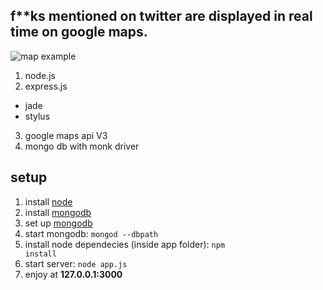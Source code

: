 ## f**ks mentioned on twitter are displayed in real time on google maps.

![map example](http://i.imgur.com/8C8OkYJ.png "fmap")

1. node.js
2. express.js
  * jade
  * stylus
3. google maps api V3
4. mongo db with monk driver

## setup
1. install [node](http://www.nodejs.org/)
2. install [mongodb](https://www.mongodb.org/)
3. set up [mongodb](http://docs.mongodb.org/manual/)
4. start mongodb: <code>mongod --dbpath <path> </code>
5. install node dependecies (inside app folder): <code>npm install</code>
6. start server: <code>node app.js </code>
7. enjoy at **127.0.0.1:3000**
